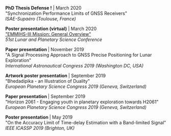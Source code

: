   <p>
    <b> PhD Thesis Defense !</b> | March 2020
    <br> "Synchronization Performance Limits of GNSS Receivers"
    <br> <i> ISAE-Supaéro (Toulouse, France)</i>
  </p>

  <p>
    <b> Poster presentation (virtual)</b> | March 2020
    <br> <a href="https://youtu.be/m7fF8top4dM">
      "EMMIHS-III Mission: General Overview"
    </a>
    <br> <i> 51st Lunar and Planetary Science Conference </i>
  </p>

  <p>
    <b> Paper presentation </b> | November 2019
    <br> "A Signal Processing Approach to GNSS Precise Positioning for Lunar Exploration"
    <br> <i> International Astronautical Congress 2019 (Washington DC, USA) </i>
  </p>

  <p>
    <b> Artwork poster presentation </b> | September 2019
    <br> "Bhedadipika - an Illustration of Duality"
    <br> <i> European Planetary Science Congress 2019 (Geneva, Switzerland) </i>
  </p>

  <p>
    <b> Paper presentation </b> | September 2019
    <br> "Horizon 2061 - Engaging youth in planetary exploration towards H2061"
    <br> <i> European Planetary Science Congress 2019 (Geneva, Switzerland) </i>
  </p>

  <p>
    <b> Poster presentation </b> | May 2019
    <br> "On the Accuracy Limit of Time-delay Estimation with a Band-limited Signal"
    <br> <i> IEEE ICASSP 2019 (Brighton, UK) </i>
  </p>
